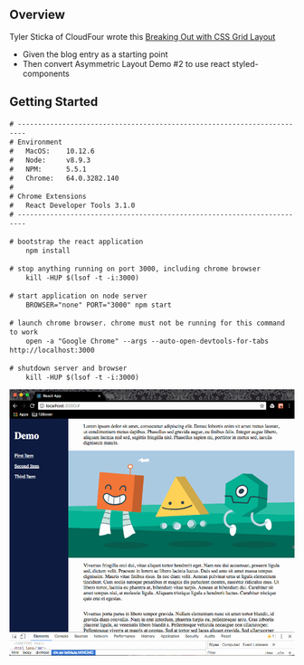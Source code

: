 Overview
---
Tyler Sticka of CloudFour wrote this [Breaking Out with CSS Grid Layout](https://cloudfour.com/thinks/breaking-out-with-css-grid-layout/)

* Given the blog entry as a starting point  
* Then convert Asymmetric Layout Demo #2 to use react styled-components

Getting Started
---

```
# ------------------------------------------------------------------------
# Environment
#   MacOS:    10.12.6
#   Node:     v8.9.3
#   NPM:      5.5.1
#   Chrome:   64.0.3282.140
#
# Chrome Extensions
#   React Developer Tools 3.1.0
# ------------------------------------------------------------------------

# bootstrap the react application 
    npm install
    
# stop anything running on port 3000, including chrome browser
    kill -HUP $(lsof -t -i:3000)

# start application on node server
    BROWSER="none" PORT="3000" npm start

# launch chrome browser. chrome must not be running for this command to work
    open -a "Google Chrome" --args --auto-open-devtools-for-tabs http://localhost:3000

# shutdown server and browser
    kill -HUP $(lsof -t -i:3000)
```

![CSS Grid Screenshot](https://github.com/138over/scratch/blob/master/react/mockups/css-grid-react-3/css-grid-react-3.gif)

